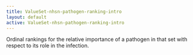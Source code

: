 ```yaml
---
title: ValueSet-nhsn-pathogen-ranking-intro
layout: default
active: ValueSet-nhsn-pathogen-ranking-intro
---
```


Ordinal rankings for the relative importance of a pathogen in that set with respect to its role in the infection.